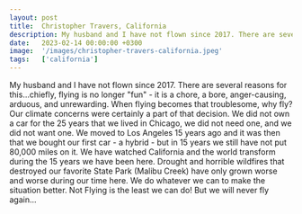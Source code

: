 ```yaml
---
layout: post
title:  Christopher Travers, California
description: My husband and I have not flown since 2017. There are several reasons for this...chiefly, flying is no longer "fun" - it is a chore, a bore, anger-cau...
date:   2023-02-14 00:00:00 +0300
image:  '/images/christopher-travers-california.jpeg'
tags:   ['california']
---
```

My husband and I have not flown since 2017. There are several reasons for this...chiefly, flying is no longer "fun" - it is a chore, a bore, anger-causing, arduous, and unrewarding. When flying becomes that troublesome, why fly? Our climate concerns were certainly a part of that decision. We did not own a car for the 25 years that we lived in Chicago, we did not need one, and we did not want one. We moved to Los Angeles 15 years ago and it was then that we bought our first car - a hybrid - but in 15 years we still have not put 80,000 miles on it. We have watched California and the world transform during the 15 years we have been here. Drought and horrible wildfires that destroyed our favorite State Park (Malibu Creek) have only grown worse and worse during our time here. We do whatever we can to make the situation better. Not Flying is the least we can do! But we will never fly again...

